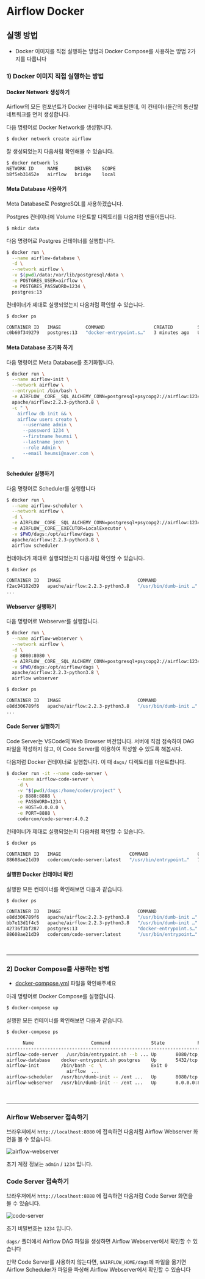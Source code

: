# Airflow Docker

## 실행 방법
- Docker 이미지를 직접 실행하는 방법과 Docker Compose를 사용하는 방법 2가지를 다룹니다


### 1) Docker 이미지 직접 실행하는 방법

#### Docker Network 생성하기

Airflow의 모든 컴포넌트가 Docker 컨테이너로 배포될텐데, 이 컨테이너들간의 통신할 네트워크를 먼저 생성합니다.

다음 명령어로 Docker Network를 생성합니다.

```bash
$ docker network create airflow
```

잘 생성되었는지 다음처럼 확인해볼 수 있습니다.

```bash
$ docker network ls
NETWORK ID     NAME      DRIVER    SCOPE
b8f5eb31452e   airflow   bridge    local
```

#### Meta Database 사용하기
Meta Database로 PostgreSQL를 사용하겠습니다.

Postgres 컨테이너에 Volume 마운트할 디렉토리를 다음처럼 만들어둡니다.

```bash
$ mkdir data
```

다음 명령어로 Postgres 컨테이너를 실행합니다.

```bash
$ docker run \
  --name airflow-database \
  -d \
  --network airflow \
  -v $(pwd)/data:/var/lib/postgresql/data \
  -e POSTGRES_USER=airflow \
  -e POSTGRES_PASSWORD=1234 \
  postgres:13
```

컨테이너가 제대로 실행되었는지 다음처럼 확인할 수 있습니다.

```bash
$ docker ps

CONTAINER ID   IMAGE         COMMAND                  CREATED         STATUS              PORTS                    NAMES
c0b60f349279   postgres:13   "docker-entrypoint.s…"   3 minutes ago   Up About a minute   5432/tcp   airflow-database
```

#### Meta Database 초기화 하기

다음 명령어로 Meta Database를 초기화합니다.

```bash
$ docker run \
  --name airflow-init \
  --network airflow \
  --entrypoint /bin/bash \
  -e AIRFLOW__CORE__SQL_ALCHEMY_CONN=postgresql+psycopg2://airflow:1234@airflow-database:5432/airflow \
  apache/airflow:2.2.3-python3.8 \
  -c " \
    airflow db init && \
    airflow users create \
      --username admin \
      --password 1234 \
      --firstname heumsi \
      --lastname jeon \
      --role Admin \
      --email heumsi@naver.com \
  "
```

#### Scheduler 실행하기

다음 명령어로 Scheduler를 실행합니다

```bash
$ docker run \
  --name airflow-scheduler \
  --network airflow \
  -d \
  -e AIRFLOW__CORE__SQL_ALCHEMY_CONN=postgresql+psycopg2://airflow:1234@airflow-database:5432/airflow \
  -e AIRFLOW__CORE__EXECUTOR=LocalExecutor \
  -v $PWD/dags:/opt/airflow/dags \
  apache/airflow:2.2.3-python3.8 \
  airflow scheduler
```

컨테이너가 제대로 실행되었는지 다음처럼 확인할 수 있습니다.

```bash
$ docker ps

CONTAINER ID   IMAGE                            COMMAND                  CREATED          STATUS          PORTS      NAMES
f2ac94182d39   apache/airflow:2.2.3-python3.8   "/usr/bin/dumb-init …"   45 seconds ago   Up 44 seconds   8080/tcp   airflow-scheduler
...
```

#### Webserver 실행하기

다음 명령어로 Webserver를 실행합니다.

```bash
$ docker run \
  --name airflow-webserver \
  --network airflow \
  -d \
  -p 8080:8080 \
  -e AIRFLOW__CORE__SQL_ALCHEMY_CONN=postgresql+psycopg2://airflow:1234@airflow-database:5432/airflow \
  -v $PWD/dags:/opt/airflow/dags \
  apache/airflow:2.2.3-python3.8 \
  airflow webserver
```

```bash
$ docker ps

CONTAINER ID   IMAGE                            COMMAND                  CREATED          STATUS          PORTS      NAMES
e8dd306789f6   apache/airflow:2.2.3-python3.8   "/usr/bin/dumb-init …"   45 seconds ago   Up 41 seconds   0.0.0.0:8080->8080/tcp   airflow-webserver...
...
```

#### Code Server 실행하기

Code Server는 VSCode의 Web Browser 버전입니다.
서버에 직접 접속하여 DAG 파일을 작성하지 않고, 이 Code Server를 이용하여 작성할 수 있도록 해봅시다.

다음처럼 Docker 컨테이너로 실행합니다. 이 때 `dags/` 디렉토리를 마운트합니다.

```bash
$ docker run -it --name code-server \
    --name airflow-code-server \
    -d \
    -v "$(pwd)/dags:/home/coder/project" \
    -p 8888:8888 \
    -e PASSWORD=1234 \
    -e HOST=0.0.0.0 \
    -e PORT=8888 \
    codercom/code-server:4.0.2
```

컨테이너가 제대로 실행되었는지 다음처럼 확인할 수 있습니다.

```bash
$ docker ps

CONTAINER ID   IMAGE                         COMMAND                  CREATED          STATUS          PORTS                    NAMES
88608ae21d39   codercom/code-server:latest   "/usr/bin/entrypoint…"   7 seconds ago   Up 6 seconds   8080/tcp, 0.0.0.0:8888->8888/tcp   airflow-code-server
```

#### 실행한 Docker 컨테이너 확인

실행한 모든 컨테이너를 확인해보면 다음과 같습니다.

```bash
$ docker ps

CONTAINER ID   IMAGE                            COMMAND                  CREATED              STATUS              PORTS                              NAMES
e8dd306789f6   apache/airflow:2.2.3-python3.8   "/usr/bin/dumb-init …"   About a minute ago   Up About a minute   0.0.0.0:8080->8080/tcp             airflow-webserver
bb7e13d1f4c5   apache/airflow:2.2.3-python3.8   "/usr/bin/dumb-init …"   4 minutes ago        Up 4 minutes        8080/tcp                           airflow-scheduler
42736f3bf287   postgres:13                      "docker-entrypoint.s…"   5 minutes ago        Up 5 minutes        5432/tcp                           airflow-database
88608ae21d39   codercom/code-server:latest      "/usr/bin/entrypoint…"   7 seconds ago        Up 6 seconds        8080/tcp, 0.0.0.0:8888->8888/tcp   airflow-code-server
```


<br />

---

### 2) Docker Compose를 사용하는 방법
- [docker-compose.yml](https://github.com/zzsza/Boostcamp-AI-Tech-Product-Serving/blob/main/part4/02-airflow/docker-compose.yml) 파일을 확인해주세요


아래 명령어로 Docker Compose를 실행합니다.

```bash
$ docker-compose up
```

실행한 모든 컨테이너를 확인해보면 다음과 같습니다.

```bash
$ docker-compose ps

      Name                     Command               State            Ports
------------------------------------------------------------------------------------
airflow-code-server   /usr/bin/entrypoint.sh --b ... Up       8080/tcp, 0.0.0.0:8888->8888/tcp
airflow-database    docker-entrypoint.sh postgres    Up       5432/tcp
airflow-init        /bin/bash -c  \                  Exit 0
                      airflow  ...
airflow-scheduler   /usr/bin/dumb-init -- /ent ...   Up       8080/tcp
airflow-webserver   /usr/bin/dumb-init -- /ent ...   Up       0.0.0.0:8080->8080/tcp
```


<br />

---



### Airflow Webserver 접속하기

브라우저에서 `http://localhost:8080` 에 접속하면 다음처럼 Airflow Webserver 화면을 볼 수 있습니다.

![airflow-webserver](./assets/images/airflow-webserver.png)

초기 계정 정보는 `admin` / `1234` 입니다.

### Code Server 접속하기

브라우저에서 `http://localhost:8888` 에 접속하면 다음처럼 Code Server 화면을 볼 수 있습니다.

![code-server](./assets/images/code-server.png)

초기 비밀번호는 `1234` 입니다.

`dags/` 폴더에서 Airflow DAG 파일을 생성하면 Airflow Webserver에서 확인할 수 있습니다

만약 Code Server를 사용하지 않는다면, `$AIRFLOW_HOME/dags`에 파일을 옮기면 Airflow Scheduler가 파일을 파싱해 Airflow Webserver에서 확인할 수 있습니다
